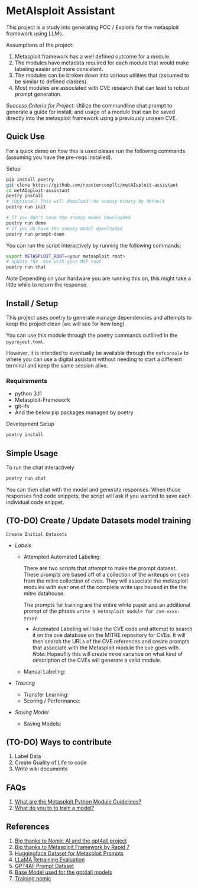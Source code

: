 # MetAIsploit Assistant
This project is a study into generating POC / Exploits for the metasploit framework using LLMs.

Assumptions of the project:
1. Metasploit framework has a well defined outcome for a module.
2. The modules have metadata required for each module that would make labeling easier and more consistent.
3. The modules can be broken down into various utilities that (assumed to be similar to defined classes).
3. Most modules are associated with CVE research that can lead to robust prompt generation.

*Success Criteria for Project*: Utilize the commandline chat prompt to generate a guide for install, and usage of a module that can be saved directly into the metasploit framework using a previously unseen CVE.

## Quick Use
For a quick demo on how this is used please run the following commands (assuming you have the pre-reqs installed).

Setup
```sh
pip install poetry
git clone https://github.com/roostercoopllc/metAIsploit-assistant
cd metAIsploit-assistant
poetry install
# (Optional) This will download the snoozy binary by default
poetry run init
```

```sh
# If you don't have the snoozy model downloaded
poetry run demo
# if you do have the snoozy model downloaded
poetry run prompt-demo
```

You can run the script interactively by running the following commands:
```sh
export METASPLOIT_ROOT=<your metasploit root>
# Update the .env with your MSF root
poetry run chat
```

*Note* Depending on your hardware you are running this on, this might take a little while to return the response.

## Install / Setup
This project uses poetry to generate manage dependencies and attempts to keep the project clean (we will see for how long)

You can use this module through the poetry commands outlined in the `pyproject.toml`.

However, it is intended to eventually be available through the `msfconsole` to where you can use a digital assistant without needing to start a different terminal and keep the same session alive. 

### Requirements
* python 3.11
* Metasploit-Framework
* git-lfs
* And the below pip packages managed by poetry

Development Setup
```sh
poetry install
```

## Simple Usage
To run the chat interactively 
```sh
poetry run chat
```

You can then chat with the model and generate responses. When those responses find code snippets, the script will ask if you wanted to save each individual code snippet. 

## (TO-DO) Create / Update Datasets model training
`Create Initial Datasets`
* *Labels*
  * Attempted Automated Labeling:
    
    There are two scripts that attempt to make the prompt dataset. These prompts are based off of a collection of the writeups on cves from the mitre collection of cves. They will associate the metasploit modules with ever one of the complete write ups housed in the the mitre datahouse. 

    The prompts for training are the entire white paper and an additional prompt of the phrase `write a metasploit module for cve-xxxx-yyyyy`.
     
    - Automated Labeling will take the CVE code and attempt to search it on the cve database on the MITRE repository for CVEs. It will then search the URLs of the CVE references and create prompts that associate with the Metasploit module the cve goes with. 
    *Note*: Hopeuflly this will create mroe variance on what kind of description of the CVEs will generate a valid module.
  * Manual Labeling:

* *Training*
  * Transfer Learning:
  * Scoring / Performance:

* *Saving Model*
  * Saving Models:

## (TO-DO) Ways to contribute
1. Label Data
2. Create Quality of Life to code
3. Write wiki documents

## FAQs
1. [What are the Metasploit Python Module Guidelines?](https://docs.metasploit.com/docs/development/developing-modules/external-modules/writing-external-python-modules.html)
2. [What do you to to train a model?](https://huggingface.co/blog/how-to-train)

## References
1. [Big thanks to Nomic AI and the gpt4all project](https://github.com/nomic-ai/gpt4all)
2. [Big thanks to Metasploit Framework by Rapid 7](https://github.com/rapid7/metasploit-framework)
3. [Huggingface Dataset for Metasploit Prompts](https://huggingface.co/datasets/icantiemyshoe/cve-to-metasploit-module) 
4. [LLaMA Retraining Evaluation](https://github.com/zetavg/LLaMA-LoRA-Tuner)
5. [GPT4All Prompt Dataset](https://huggingface.co/datasets/nomic-ai/gpt4all-j-prompt-generations)
6. [Base Model used for the gpt4all models](https://github.com/kingoflolz/mesh-transformer-jax)
7. [Training nomic](https://github.com/nomic-ai/gpt4all/blob/main/gpt4all-training/README.md)